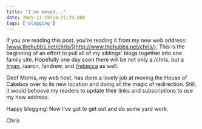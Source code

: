 ```yaml
---
title: "I've moved..."
date: 2005-11-19T14:21:29.000
tags: ['blogging']
---
```


If you are reading this post, you're reading it from my new web address: [www.thehubbs.net/chris/](http://www.thehubbs.net/chris/). This is the beginning of an effort to pull all of my siblings' blogs together into one family site. Hopefully one day soon there will be not only a /chris, but a [/ryan](http://thehubbs.net/ryan), /aaron, /andrew, and [/rebecca](http://thehubbs.net/rebecca) as well.

Geof Morris, my web host, has done a lovely job at moving the House of Cakeboy over to its new location and doing all the magic of redirection. Still, it would behoove my readers to update their links and subscriptions to use my new address.

Happy blogging! Now I've got to get out and do some yard work.

Chris
